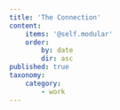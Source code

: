```yaml
---
title: 'The Connection'
content:
    items: '@self.modular'
    order:
        by: date
        dir: asc
published: true
taxonomy:
    category:
        - work
---
```


